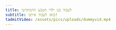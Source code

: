 ```yaml
---
title: לעבוד בגן ילדי הטבע הדמוקרטי
subtitle: בואו לעבוד איתנו!
tadmitVideo: /assets/pics/uploads/dummyvid.mp4
---
```

